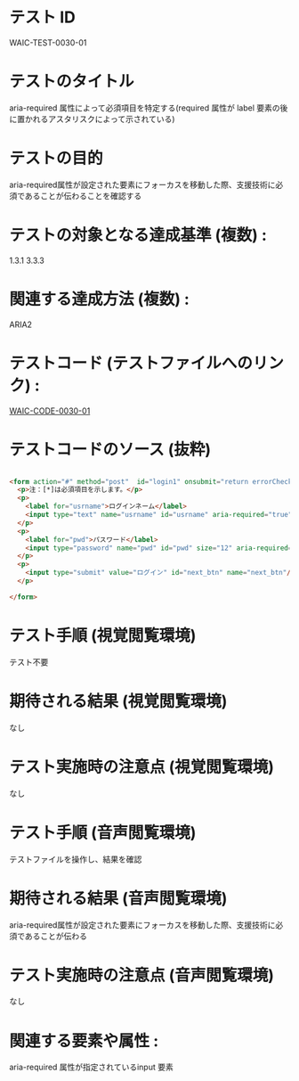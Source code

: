 # テスト ID 
WAIC-TEST-0030-01

# テストのタイトル 
aria-required 属性によって必須項目を特定する(required 属性が label 要素の後に置かれるアスタリスクによって示されている)

# テストの目的 

aria-required属性が設定された要素にフォーカスを移動した際、支援技術に必須であることが伝わることを確認する

# テストの対象となる達成基準 (複数) :
1.3.1
3.3.3

# 関連する達成方法 (複数) :
ARIA2

# テストコード (テストファイルへのリンク) :
[WAIC-CODE-0030-01](https://waic.github.io/as_test/WAIC-CODE/WAIC-CODE-0030-01.html)

# テストコードのソース (抜粋)

```html

<form action="#" method="post"  id="login1" onsubmit="return errorCheck1()">
  <p>注：[*]は必須項目を示します。</p>
  <p>
    <label for="usrname">ログインネーム</label>
    <input type="text" name="usrname" id="usrname" aria-required="true"/>[*]
  </p>
  <p>
    <label for="pwd">パスワード</label>
    <input type="password" name="pwd" id="pwd" size="12" aria-required="true" />[*]
  </p>
  <p>
    <input type="submit" value="ログイン" id="next_btn" name="next_btn"/>
  </p>

</form>

```

# テスト手順 (視覚閲覧環境) 
テスト不要

# 期待される結果 (視覚閲覧環境) 
なし

# テスト実施時の注意点 (視覚閲覧環境) 
なし

# テスト手順 (音声閲覧環境) 
テストファイルを操作し、結果を確認

# 期待される結果 (音声閲覧環境) 

aria-required属性が設定された要素にフォーカスを移動した際、支援技術に必須であることが伝わる

# テスト実施時の注意点 (音声閲覧環境) 
なし

# 関連する要素や属性 :
aria-required 属性が指定されているinput 要素